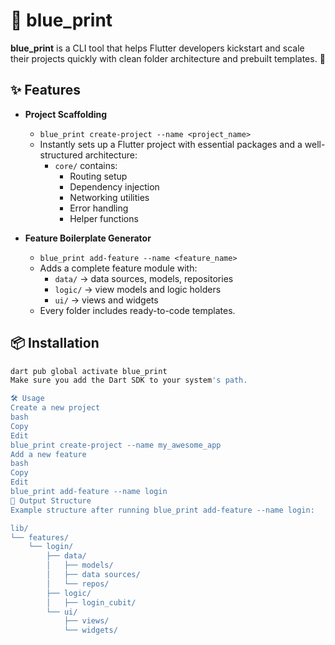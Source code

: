 # 🧱 blue_print

**blue_print** is a CLI tool that helps Flutter developers kickstart and scale their projects quickly with clean folder architecture and prebuilt templates. 🚀

## ✨ Features

- **Project Scaffolding**

  - `blue_print create-project --name <project_name>`
  - Instantly sets up a Flutter project with essential packages and a well-structured architecture:
    - `core/` contains:
      - Routing setup
      - Dependency injection
      - Networking utilities
      - Error handling
      - Helper functions

- **Feature Boilerplate Generator**
  - `blue_print add-feature --name <feature_name>`
  - Adds a complete feature module with:
    - `data/` → data sources, models, repositories
    - `logic/` → view models and logic holders
    - `ui/` → views and widgets
  - Every folder includes ready-to-code templates.

## 📦 Installation

```bash
dart pub global activate blue_print
Make sure you add the Dart SDK to your system's path.

🛠 Usage
Create a new project
bash
Copy
Edit
blue_print create-project --name my_awesome_app
Add a new feature
bash
Copy
Edit
blue_print add-feature --name login
📁 Output Structure
Example structure after running blue_print add-feature --name login:

lib/
└── features/
    └── login/
        ├── data/
        │   ├── models/
        │   ├── data sources/
        │   └── repos/
        ├── logic/
        │   ├── login_cubit/
        └── ui/
            ├── views/
            └── widgets/
```
